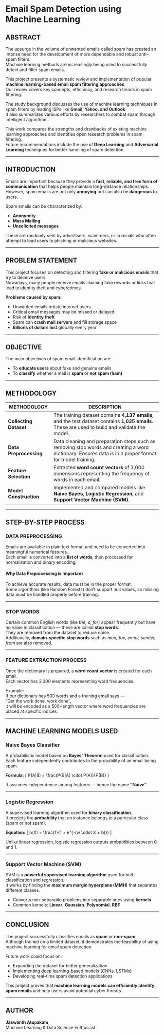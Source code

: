 # Email Spam Detection using Machine Learning

## ABSTRACT
The upsurge in the volume of unwanted emails called spam has created an intense need for the development of more dependable and robust anti-spam filters.  
Machine learning methods are increasingly being used to successfully detect and filter spam emails.  

This project presents a systematic review and implementation of popular **machine learning-based email spam filtering approaches**.  
Our review covers key concepts, efficiency, and research trends in spam filtering.  

The study background discusses the use of machine learning techniques in spam filters by leading ISPs like **Gmail, Yahoo, and Outlook**.  
It also summarizes various efforts by researchers to combat spam through intelligent algorithms.  

This work compares the strengths and drawbacks of existing machine learning approaches and identifies open research problems in spam filtering.  
Future recommendations include the use of **Deep Learning** and **Adversarial Learning** techniques for better handling of spam detection.

---

## INTRODUCTION
Emails are important because they provide a **fast, reliable, and free form of communication** that helps people maintain long-distance relationships.  
However, spam emails are not only **annoying** but can also be **dangerous** to users.

Spam emails can be characterized by:
- **Anonymity**
- **Mass Mailing**
- **Unsolicited messages**

These are randomly sent by advertisers, scammers, or criminals who often attempt to lead users to phishing or malicious websites.

---

## PROBLEM STATEMENT
This project focuses on detecting and filtering **fake or malicious emails** that try to deceive users.  
Nowadays, many people receive emails claiming fake rewards or links that lead to identity theft and cybercrimes.

**Problems caused by spam:**
- Unwanted emails irritate internet users  
- Critical email messages may be missed or delayed  
- Risk of **identity theft**  
- Spam can **crash mail servers** and fill storage space  
- **Billions of dollars lost** globally every year  

---

## OBJECTIVE
The main objectives of spam email identification are:

- To **educate users** about fake and genuine emails  
- To **classify** whether a mail is **spam** or **not spam (ham)**  

---

## METHODOLOGY

| **METHODOLOGY** | **DESCRIPTION** |
|------------------|------------------|
| **Collecting Dataset** | The training dataset contains **4,137 emails**, and the test dataset contains **1,035 emails**. These are used to build and validate the model. |
| **Data Preprocessing** | Data cleaning and preparation steps such as removing stop words and creating a word dictionary. Ensures data is in a proper format for model training. |
| **Feature Selection** | Extracted **word count vectors** of 3,000 dimensions representing the frequency of words in each email. |
| **Model Construction** | Implemented and compared models like **Naive Bayes**, **Logistic Regression**, and **Support Vector Machine (SVM)**. |

---

## STEP-BY-STEP PROCESS

### DATA PREPROCESSING
Emails are available in plain text format and need to be converted into meaningful numerical features.  
Each email is converted into a **list of words**, then processed for normalization and binary encoding.

#### Why Data Preprocessing is Important
To achieve accurate results, data must be in the proper format.  
Some algorithms (like Random Forests) don’t support null values, so missing data must be handled properly before training.

---

### STOP WORDS
Certain common English words (like *the, a, for*) appear frequently but have no value in classification — these are called **stop words**.  
They are removed from the dataset to reduce noise.  
Additionally, **domain-specific stop words** such as *mon, tue, email, sender, from* are also removed.

---

### FEATURE EXTRACTION PROCESS
Once the dictionary is prepared, a **word count vector** is created for each email.  
Each vector has 3,000 elements representing word frequencies.

Example:  
If our dictionary has 500 words and a training email says —  
“Get the work done, work done”,  
it will be encoded as a 500-length vector where word frequencies are placed at specific indices.

---

## MACHINE LEARNING MODELS USED

### Naive Bayes Classifier
A probabilistic model based on **Bayes’ Theorem** used for classification.  
Each feature independently contributes to the probability of an email being spam.

**Formula:**
\[
P(A|B) = \frac{P(B|A) \cdot P(A)}{P(B)}
\]

It assumes independence among features — hence the name **“Naive”**.

---

### Logistic Regression
A supervised learning algorithm used for **binary classification**.  
It predicts the **probability** that an instance belongs to a particular class (spam or not spam).

**Equation:**
\[
p(X) = \frac{1}{1 + e^{-(w \cdot X + b)}}
\]

Unlike linear regression, logistic regression outputs probabilities between 0 and 1.

---

### Support Vector Machine (SVM)
SVM is a **powerful supervised learning algorithm** used for both classification and regression.  
It works by finding the **maximum margin hyperplane (MMH)** that separates different classes.

- Converts non-separable problems into separable ones using **kernels**  
- Common kernels: **Linear**, **Gaussian**, **Polynomial**, **RBF**

---

## CONCLUSION
The project successfully classifies emails as **spam** or **non-spam**.  
Although trained on a limited dataset, it demonstrates the feasibility of using machine learning for email spam detection.  

Future work could focus on:
- Expanding the dataset for better generalization  
- Implementing deep learning-based models (CNNs, LSTMs)  
- Developing real-time spam detection applications  

This project proves that **machine learning models can efficiently identify spam emails** and help users avoid potential cyber threats.

---

## AUTHOR
**Jaswanth Atupakam**  
Machine Learning & Data Science Enthusiast  
